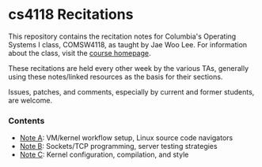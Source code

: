 cs4118 Recitations
==================
This repository contains the recitation notes for Columbia's Operating Systems I class, COMSW4118, as taught by Jae Woo Lee. For information about
the class, visit the [course homepage](http://www.cs.columbia.edu/~jae/4118/).

These recitations are held every other week by the various TAs, generally using these notes/linked resources as the basis for their sections.

Issues, patches, and comments, especially by current and former students, are welcome.

### Contents
- [Note A](A-Workflow/workflow.md): VM/kernel workflow setup, Linux source code navigators  
- [Note B](B-Sockets-ServerTesting): Sockets/TCP programming, server testing strategies
- [Note C](C-Linux-Kernel-Dev/linux-kernel-dev.md): Kernel configuration, compilation, and style